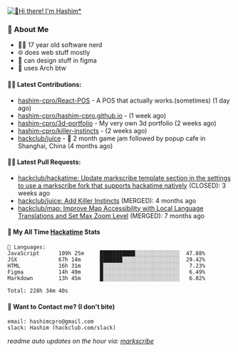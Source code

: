 [![👋Hi there! I'm Hashim*](/assets/intro.gif "Go To hashim-ali.work")](https://hashim-ali.work)

### 📖 About Me
- 👨‍💻 17 year old software nerd
- 🌐 does web stuff mostly
- 🎨 can design stuff in figma
- 🐧 uses Arch btw

#### 👷‍♂️ Latest Contributions:
- [hashim-cpro/React-POS](https://github.com/hashim-cpro/React-POS) - A POS that actually works.(sometimes) (1 day ago)
- [hashim-cpro/hashim-cpro.github.io](https://github.com/hashim-cpro/hashim-cpro.github.io) -  (1 week ago)
- [hashim-cpro/3d-portfolio](https://github.com/hashim-cpro/3d-portfolio) - My very own 3d portfolio (2 weeks ago)
- [hashim-cpro/killer-instincts](https://github.com/hashim-cpro/killer-instincts) -  (2 weeks ago)
- [hackclub/juice](https://github.com/hackclub/juice) - 🧃 2 month game jam followed by popup cafe in Shanghai, China (4 months ago)

#### 🧑‍💻 Latest Pull Requests:
- [hackclub/hackatime: Update markscribe template section in the settings to use a markscribe fork that supports hackatime natively](https://github.com/hackclub/hackatime/pull/258) (CLOSED): 3 weeks ago
- [hackclub/juice: Add  Killer Instincts](https://github.com/hackclub/juice/pull/248) (MERGED): 4 months ago
- [hackclub/map: Improve Map Accessibility with Local Language Translations and Set Max Zoom Level](https://github.com/hackclub/map/pull/12) (MERGED): 7 months ago

#### 📡 My All Time [Hackatime](https://hackatime.hackclub.com) Stats
```
💾 Languages:
JavaScript      109h 25m     ███████████░░░░░░░░░░░░░░  47.88%
JSX             67h 14m      ███████░░░░░░░░░░░░░░░░░░  29.42%
HTML            16h 31m      █░░░░░░░░░░░░░░░░░░░░░░░░   7.23%
Figma           14h 49m      █░░░░░░░░░░░░░░░░░░░░░░░░   6.49%
Markdown        13h 45m      █░░░░░░░░░░░░░░░░░░░░░░░░   6.02%

Total: 228h 34m 40s
```
#### 📮 Want to Contact me? (I don't bite)
```
email: hashimcpro@gmail.com
slack: Hashim (hackclub.com/slack)
```
_readme auto updates on the hour via: [markscribe](https://github.com/hashim-cpro/markscribe)_